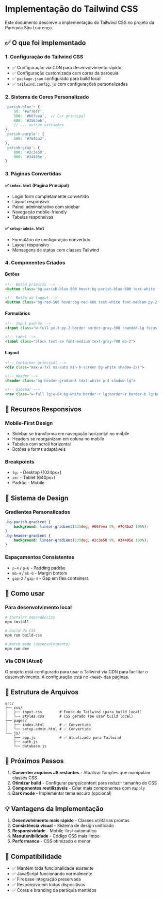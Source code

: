 # Implementação do Tailwind CSS

Este documento descreve a implementação do Tailwind CSS no projeto da Paróquia São Lourenço.

## ✅ O que foi implementado

### 1. Configuração do Tailwind CSS
- ✅ Configuração via CDN para desenvolvimento rápido
- ✅ Configuração customizada com cores da paróquia
- ✅ `package.json` configurado para build local
- ✅ `tailwind.config.js` com configurações personalizadas

### 2. Sistema de Cores Personalizado
```javascript
'parish-blue': {
    50: '#eff6ff',
    500: '#667eea',  // Cor principal
    600: '#2563eb',
    // ... outras variações
},
'parish-purple': {
    500: '#764ba2',
},
'parish-gray': {
    800: '#2c3e50',
    900: '#34495e',
}
```

### 3. Páginas Convertidas

#### ✅ `index.html` (Página Principal)
- Login form completamente convertido
- Layout responsivo
- Painel administrativo com sidebar
- Navegação mobile-friendly
- Tabelas responsivas

#### ✅ `setup-admin.html`
- Formulário de configuração convertido
- Layout responsivo
- Mensagens de status com classes Tailwind

### 4. Componentes Criados

#### Botões
```html
<!-- Botão primário -->
<button class="bg-parish-blue-500 hover:bg-parish-blue-600 text-white font-medium py-2 px-4 rounded-lg transition-colors duration-200 flex items-center gap-2">

<!-- Botão de logout -->
<button class="bg-red-500 hover:bg-red-600 text-white font-medium py-2 px-3 rounded-lg transition-colors duration-200 flex items-center gap-2">
```

#### Formulários
```html
<!-- Input padrão -->
<input class="w-full px-3 py-2 border border-gray-300 rounded-lg focus:outline-none focus:ring-2 focus:ring-parish-blue-500 focus:border-transparent">

<!-- Label -->
<label class="block text-sm font-medium text-gray-700 mb-2">
```

#### Layout
```html
<!-- Container principal -->
<div class="max-w-7xl mx-auto min-h-screen bg-white shadow-2xl">

<!-- Header -->
<header class="bg-header-gradient text-white p-4 shadow-lg">

<!-- Sidebar -->
<nav class="w-full lg:w-64 bg-white border-r lg:border-r border-b lg:border-b-0 border-gray-200 overflow-y-auto">
```

## 📱 Recursos Responsivos

### Mobile-First Design
- Sidebar se transforma em navegação horizontal no mobile
- Headers se reorganizam em coluna no mobile
- Tabelas com scroll horizontal
- Botões e forms adaptáveis

### Breakpoints
- `lg:` - Desktop (1024px+)
- `sm:` - Tablet (640px+)
- Padrão - Mobile

## 🎨 Sistema de Design

### Gradientes Personalizados
```css
.bg-parish-gradient {
    background: linear-gradient(135deg, #667eea 0%, #764ba2 100%);
}
.bg-header-gradient {
    background: linear-gradient(135deg, #2c3e50 0%, #34495e 100%);
}
```

### Espaçamentos Consistentes
- `p-4` / `p-6` - Padding padrão
- `mb-4` / `mb-6` - Margin bottom
- `gap-2` / `gap-4` - Gap em flex containers

## 🚀 Como usar

### Para desenvolvimento local
```bash
# Instalar dependências
npm install

# Build do CSS
npm run build-css

# Watch mode (desenvolvimento)
npm run dev
```

### Via CDN (Atual)
O projeto está configurado para usar o Tailwind via CDN para facilitar o desenvolvimento. A configuração está no `<head>` das páginas.

## 📁 Estrutura de Arquivos

```
src/
├── css/
│   ├── input.css        # Fonte do Tailwind (para build local)
│   └── styles.css       # CSS gerado (se usar build local)
├── pages/
│   ├── index.html       # ✅ Convertido
│   └── setup-admin.html # ✅ Convertido
└── js/
    ├── app.js           # ✅ Atualizado para Tailwind
    ├── auth.js
    └── database.js
```

## 🔧 Próximos Passos

1. **Converter arquivos JS restantes** - Atualizar funções que manipulam classes CSS
2. **Otimizar build** - Configurar purge/content para reduzir tamanho do CSS
3. **Componentes reutilizáveis** - Criar mais componentes com `@apply`
4. **Dark mode** - Implementar tema escuro (opcional)

## 💡 Vantagens da Implementação

1. **Desenvolvimento mais rápido** - Classes utilitárias prontas
2. **Consistência visual** - Sistema de design unificado
3. **Responsividade** - Mobile-first automático
4. **Manutenibilidade** - Código CSS mais limpo
5. **Performance** - CSS otimizado e menor

## 🐛 Compatibilidade

- ✅ Mantém toda funcionalidade existente
- ✅ JavaScript funcionando normalmente
- ✅ Firebase integração preservada
- ✅ Responsivo em todos dispositivos
- ✅ Cores e branding da paróquia mantidos
